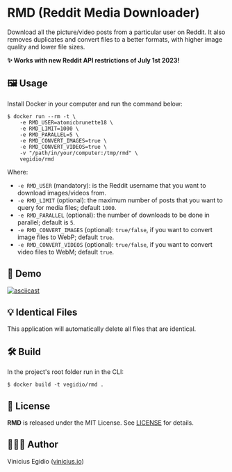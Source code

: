 # RMD (Reddit Media Downloader)

Download all the picture/video posts from a particular user on Reddit. It also removes duplicates and convert files to a better formats, with higher image quality and lower file sizes.

**✨ Works with new Reddit API restrictions of July 1st 2023!**

## 🖼️ Usage

Install Docker in your computer and run the command below:

```
$ docker run --rm -t \
    -e RMD_USER=atomicbrunette18 \
    -e RMD_LIMIT=1000 \
    -e RMD_PARALLEL=5 \
    -e RMD_CONVERT_IMAGES=true \
    -e RMD_CONVERT_VIDEOS=true \
    -v "/path/in/your/computer:/tmp/rmd" \
    vegidio/rmd
```

Where:

- `-e RMD_USER` (mandatory): is the Reddit username that you want to download images/videos from.
- `-e RMD_LIMIT` (optional): the maximum number of posts that you want to query for media files; default `1000`.
- `-e RMD_PARALLEL` (optional): the number of downloads to be done in parallel; default is `5`.
- `-e RMD_CONVERT_IMAGES` (optional): `true/false`, if you want to convert image files to WebP; default `true`.
- `-e RMD_CONVERT_VIDEOS` (optional): `true/false`, if you want to convert video files to WebM; default `true`.

## 🎥 Demo

[![asciicast](https://asciinema.org/a/RSDb5W85jgF51Z4fx0jjd4avE.svg)](https://asciinema.org/a/RSDb5W85jgF51Z4fx0jjd4avE)

## 💡 Identical Files

This application will automatically delete all files that are identical.

## 🛠️ Build

In the project's root folder run in the CLI:

```
$ docker build -t vegidio/rmd .
```

## 📝 License

**RMD** is released under the MIT License. See [LICENSE](LICENSE) for details.

## 👨🏾‍💻 Author

Vinicius Egidio ([vinicius.io](http://vinicius.io))